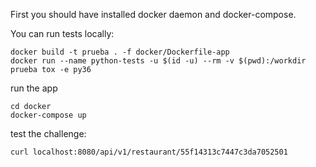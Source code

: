 First you should have installed docker daemon and docker-compose. 



You can run tests locally:
```
docker build -t prueba . -f docker/Dockerfile-app
docker run --name python-tests -u $(id -u) --rm -v $(pwd):/workdir prueba tox -e py36
```

run the app
``` 
cd docker
docker-compose up
```

test the challenge:

``` 
curl localhost:8080/api/v1/restaurant/55f14313c7447c3da7052501
```
